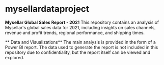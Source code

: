 # mysellardataproject
**Mysellar Global Sales Report - 2021**
This repository contains an analysis of Mysellar's global sales data for 2021, including insights on sales channels, revenue and profit trends, regional performance, and shipping times.

**
Data and Visualizations**
The main analysis is provided in the form of a Power BI report. The data used to generate the report is not included in this repository due to confidentiality, but the report itself can be viewed and explored.
